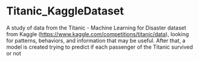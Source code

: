 # Titanic_KaggleDataset
A study of data from the Titanic - Machine Learning for Disaster dataset from Kaggle (https://www.kaggle.com/competitions/titanic/data), looking for patterns, behaviors, and information that may be useful.  After that, a model is created trying to predict if each passenger of the Titanic survived or not
